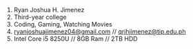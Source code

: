 1. Ryan Joshua H. Jimenez
2. Third-year college
3. Coding, Gaming, Watching Movies
4. ryanjoshuajimenez04@gmail.com // qrjhjimenez@tip.edu.ph
5. Intel Core i5 8250U // 8GB Ram // 2TB HDD
